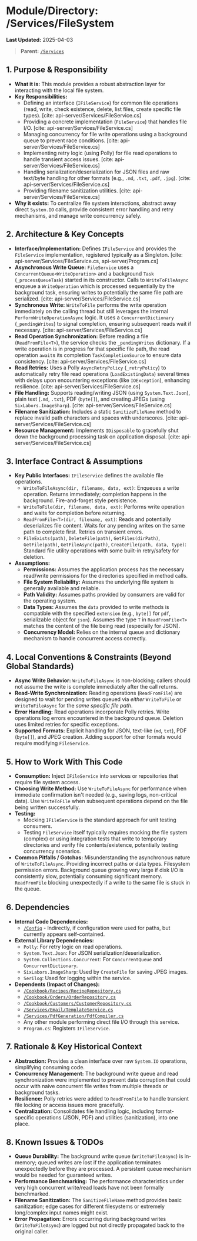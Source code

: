 # Module/Directory: /Services/FileSystem

**Last Updated:** 2025-04-03

> **Parent:** [`/Services`](../README.md)

## 1. Purpose & Responsibility

* **What it is:** This module provides a robust abstraction layer for interacting with the local file system.
* **Key Responsibilities:**
    * Defining an interface (`IFileService`) for common file operations (read, write, check existence, delete, list files, create specific file types). [cite: api-server/Services/FileService.cs]
    * Providing a concrete implementation (`FileService`) that handles file I/O. [cite: api-server/Services/FileService.cs]
    * Managing concurrency for file write operations using a background queue to prevent race conditions. [cite: api-server/Services/FileService.cs]
    * Implementing retry logic (using Polly) for file read operations to handle transient access issues. [cite: api-server/Services/FileService.cs]
    * Handling serialization/deserialization for JSON files and raw text/byte handling for other formats (e.g., `.md`, `.txt`, `.pdf`, `.jpg`). [cite: api-server/Services/FileService.cs]
    * Providing filename sanitization utilities. [cite: api-server/Services/FileService.cs]
* **Why it exists:** To centralize file system interactions, abstract away direct `System.IO` calls, provide consistent error handling and retry mechanisms, and manage write concurrency safely.

## 2. Architecture & Key Concepts

* **Interface/Implementation:** Defines `IFileService` and provides the `FileService` implementation, registered typically as a Singleton. [cite: api-server/Services/FileService.cs, api-server/Program.cs]
* **Asynchronous Write Queue:** `FileService` uses a `ConcurrentQueue<WriteOperation>` and a background `Task` (`_processQueueTask`) started in its constructor. Calls to `WriteToFileAsync` enqueue a `WriteOperation` which is processed sequentially by the background task, ensuring writes to potentially the same file path are serialized. [cite: api-server/Services/FileService.cs]
* **Synchronous Write:** `WriteToFile` performs the write operation immediately on the calling thread but still leverages the internal `PerformWriteOperationAsync` logic. It uses a `ConcurrentDictionary` (`_pendingWrites`) to signal completion, ensuring subsequent reads wait if necessary. [cite: api-server/Services/FileService.cs]
* **Read Operation Synchronization:** Before reading a file (`ReadFromFile<T>`), the service checks the `_pendingWrites` dictionary. If a write operation is in progress for that specific file path, the read operation `await`s its completion `TaskCompletionSource` to ensure data consistency. [cite: api-server/Services/FileService.cs]
* **Read Retries:** Uses a Polly `AsyncRetryPolicy` (`_retryPolicy`) to automatically retry file read operations (`LoadExistingData`) several times with delays upon encountering exceptions (like `IOException`), enhancing resilience. [cite: api-server/Services/FileService.cs]
* **File Handling:** Supports reading/writing JSON (using `System.Text.Json`), plain text (`.md`, `.txt`), PDF (`byte[]`), and creating JPEGs (using `SixLabors.ImageSharp`). [cite: api-server/Services/FileService.cs]
* **Filename Sanitization:** Includes a static `SanitizeFileName` method to replace invalid path characters and spaces with underscores. [cite: api-server/Services/FileService.cs]
* **Resource Management:** Implements `IDisposable` to gracefully shut down the background processing task on application disposal. [cite: api-server/Services/FileService.cs]

## 3. Interface Contract & Assumptions

* **Key Public Interfaces:** `IFileService` defines the available file operations.
    * `WriteToFileAsync(dir, filename, data, ext)`: Enqueues a write operation. Returns immediately; completion happens in the background. Fire-and-forget style persistence.
    * `WriteToFile(dir, filename, data, ext)`: Performs write operation and waits for completion before returning.
    * `ReadFromFile<T>(dir, filename, ext)`: Reads and potentially deserializes file content. Waits for any pending writes on the same path to complete first. Retries on transient errors.
    * `FileExists(path)`, `DeleteFile(path)`, `GetFiles(dirPath)`, `GetFile(path)`, `GetFileAsync(path)`, `CreateFile(path, data, type)`: Standard file utility operations with some built-in retry/safety for deletion.
* **Assumptions:**
    * **Permissions:** Assumes the application process has the necessary read/write permissions for the directories specified in method calls.
    * **File System Reliability:** Assumes the underlying file system is generally available and reliable.
    * **Path Validity:** Assumes paths provided by consumers are valid for the operating system.
    * **Data Types:** Assumes the `data` provided to write methods is compatible with the specified `extension` (e.g., `byte[]` for `pdf`, serializable object for `json`). Assumes the type `T` in `ReadFromFile<T>` matches the content of the file being read (especially for JSON).
    * **Concurrency Model:** Relies on the internal queue and dictionary mechanism to handle concurrent access correctly.

## 4. Local Conventions & Constraints (Beyond Global Standards)

* **Async Write Behavior:** `WriteToFileAsync` is non-blocking; callers should not assume the write is complete immediately after the call returns.
* **Read-Write Synchronization:** Reading operations (`ReadFromFile`) are designed to wait for pending writes queued via *either* `WriteToFile` or `WriteToFileAsync` for the *same specific file path*.
* **Error Handling:** Read operations incorporate Polly retries. Write operations log errors encountered in the background queue. Deletion uses limited retries for specific exceptions.
* **Supported Formats:** Explicit handling for JSON, text-like (`md`, `txt`), PDF (`byte[]`), and JPEG creation. Adding support for other formats would require modifying `FileService`.

## 5. How to Work With This Code

* **Consumption:** Inject `IFileService` into services or repositories that require file system access.
* **Choosing Write Method:** Use `WriteToFileAsync` for performance when immediate confirmation isn't needed (e.g., saving logs, non-critical data). Use `WriteToFile` when subsequent operations depend on the file being written successfully.
* **Testing:**
    * Mocking `IFileService` is the standard approach for unit testing consumers.
    * Testing `FileService` itself typically requires mocking the file system (complex) or using integration tests that write to temporary directories and verify file contents/existence, potentially testing concurrency scenarios.
* **Common Pitfalls / Gotchas:** Misunderstanding the asynchronous nature of `WriteToFileAsync`. Providing incorrect paths or data types. Filesystem permission errors. Background queue growing very large if disk I/O is consistently slow, potentially consuming significant memory. `ReadFromFile` blocking unexpectedly if a write to the same file is stuck in the queue.

## 6. Dependencies

* **Internal Code Dependencies:**
    * [`/Config`](../../Config/README.md) - Indirectly, if configuration were used for paths, but currently appears self-contained.
* **External Library Dependencies:**
    * `Polly`: For retry logic on read operations.
    * `System.Text.Json`: For JSON serialization/deserialization.
    * `System.Collections.Concurrent`: For `ConcurrentQueue` and `ConcurrentDictionary`.
    * `SixLabors.ImageSharp`: Used by `CreateFile` for saving JPEG images.
    * `Serilog`: Used for logging within the service.
* **Dependents (Impact of Changes):**
    * [`/Cookbook/Recipes/RecipeRepository.cs`](../../Cookbook/Recipes/RecipeRepository.cs)
    * [`/Cookbook/Orders/OrderRepository.cs`](../../Cookbook/Orders/OrderRepository.cs)
    * [`/Cookbook/Customers/CustomerRepository.cs`](../../Cookbook/Customers/CustomerRepository.cs)
    * [`/Services/Email/TemplateService.cs`](../Email/TemplateService.cs)
    * [`/Services/PdfGeneration/PdfCompiler.cs`](../PdfGeneration/PdfCompiler.cs)
    * Any other module performing direct file I/O through this service.
    * `Program.cs`: Registers `IFileService`.

## 7. Rationale & Key Historical Context

* **Abstraction:** Provides a clean interface over raw `System.IO` operations, simplifying consuming code.
* **Concurrency Management:** The background write queue and read synchronization were implemented to prevent data corruption that could occur with naive concurrent file writes from multiple threads or background tasks.
* **Resilience:** Polly retries were added to `ReadFromFile` to handle transient file locking or access issues more gracefully.
* **Centralization:** Consolidates file handling logic, including format-specific operations (JSON, PDF) and utilities (sanitization), into one place.

## 8. Known Issues & TODOs

* **Queue Durability:** The background write queue (`WriteToFileAsync`) is in-memory; queued writes are lost if the application terminates unexpectedly before they are processed. A persistent queue mechanism would be needed for guaranteed writes.
* **Performance Benchmarking:** The performance characteristics under very high concurrent write/read loads have not been formally benchmarked.
* **Filename Sanitization:** The `SanitizeFileName` method provides basic sanitization; edge cases for different filesystems or extremely long/complex input names might exist.
* **Error Propagation:** Errors occurring during background writes (`WriteToFileAsync`) are logged but not directly propagated back to the original caller.